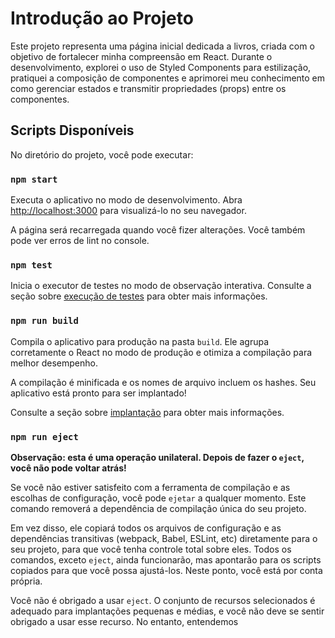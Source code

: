 # Introdução ao Projeto

Este projeto representa uma página inicial dedicada a livros, criada com o objetivo de fortalecer minha compreensão em React. Durante o desenvolvimento, explorei o uso de Styled Components para estilização, pratiquei a composição de componentes e aprimorei meu conhecimento em como gerenciar estados e transmitir propriedades (props) entre os componentes.

## Scripts Disponíveis

No diretório do projeto, você pode executar:

### `npm start`

Executa o aplicativo no modo de desenvolvimento.
Abra [http://localhost:3000](http://localhost:3000) para visualizá-lo no seu navegador.

A página será recarregada quando você fizer alterações.
Você também pode ver erros de lint no console.

### `npm test`

Inicia o executor de testes no modo de observação interativa.
Consulte a seção sobre [execução de testes](https://facebook.github.io/create-react-app/docs/running-tests) para obter mais informações.

### `npm run build`

Compila o aplicativo para produção na pasta `build`.
Ele agrupa corretamente o React no modo de produção e otimiza a compilação para melhor desempenho.

A compilação é minificada e os nomes de arquivo incluem os hashes.
Seu aplicativo está pronto para ser implantado!

Consulte a seção sobre [implantação](https://facebook.github.io/create-react-app/docs/deployment) para obter mais informações.

### `npm run eject`

**Observação: esta é uma operação unilateral. Depois de fazer o `eject`, você não pode voltar atrás!**

Se você não estiver satisfeito com a ferramenta de compilação e as escolhas de configuração, você pode `ejetar` a qualquer momento. Este comando removerá a dependência de compilação única do seu projeto.

Em vez disso, ele copiará todos os arquivos de configuração e as dependências transitivas (webpack, Babel, ESLint, etc) diretamente para o seu projeto, para que você tenha controle total sobre eles. Todos os comandos, exceto `eject`, ainda funcionarão, mas apontarão para os scripts copiados para que você possa ajustá-los. Neste ponto, você está por conta própria.

Você não é obrigado a usar `eject`. O conjunto de recursos selecionados é adequado para implantações pequenas e médias, e você não deve se sentir obrigado a usar esse recurso. No entanto, entendemos
